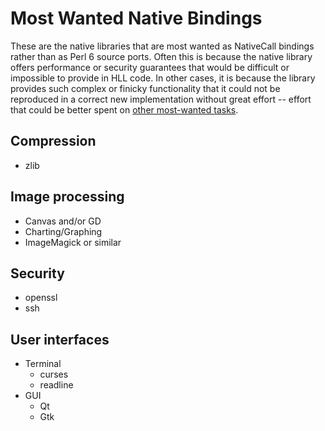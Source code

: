 # Most Wanted Native Bindings

These are the native libraries that are most wanted as NativeCall bindings
rather than as Perl 6 source ports.  Often this is because the native library
offers performance or security guarantees that would be difficult or
impossible to provide in HLL code.  In other cases, it is because the library
provides such complex or finicky functionality that it could not be reproduced
in a correct new implementation without great effort -- effort that could be
better spent on [other most-wanted tasks](README-wanted.md).


## Compression

* zlib


## Image processing

* Canvas and/or GD
* Charting/Graphing
* ImageMagick or similar


## Security

* openssl
* ssh


## User interfaces

* Terminal
  + curses
  + readline
* GUI
  + Qt
  + Gtk
